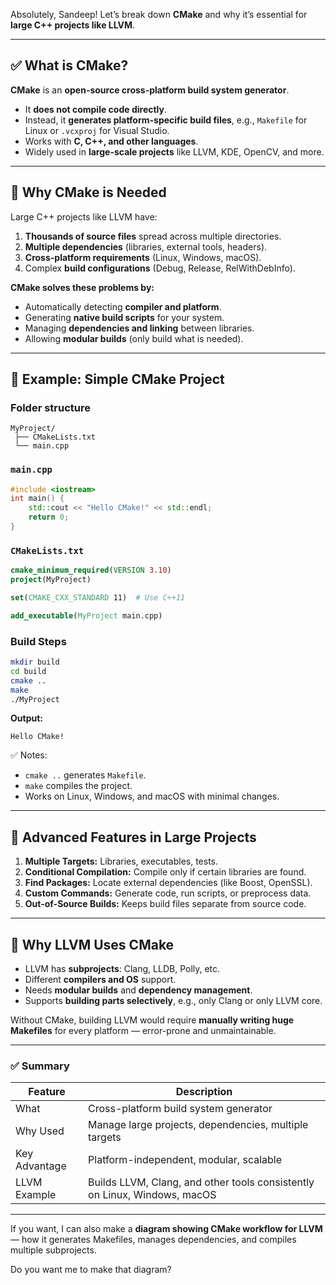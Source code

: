 Absolutely, Sandeep! Let’s break down **CMake** and why it’s essential for **large C++ projects like LLVM**.

---

## ✅ What is CMake?

**CMake** is an **open-source cross-platform build system generator**.

* It **does not compile code directly**.
* Instead, it **generates platform-specific build files**, e.g., `Makefile` for Linux or `.vcxproj` for Visual Studio.
* Works with **C, C++, and other languages**.
* Widely used in **large-scale projects** like LLVM, KDE, OpenCV, and more.

---

## 🔹 Why CMake is Needed

Large C++ projects like LLVM have:

1. **Thousands of source files** spread across multiple directories.
2. **Multiple dependencies** (libraries, external tools, headers).
3. **Cross-platform requirements** (Linux, Windows, macOS).
4. Complex **build configurations** (Debug, Release, RelWithDebInfo).

**CMake solves these problems by:**

* Automatically detecting **compiler and platform**.
* Generating **native build scripts** for your system.
* Managing **dependencies and linking** between libraries.
* Allowing **modular builds** (only build what is needed).

---

## 🔹 Example: Simple CMake Project

### Folder structure

```
MyProject/
 ├── CMakeLists.txt
 └── main.cpp
```

### `main.cpp`

```cpp
#include <iostream>
int main() {
    std::cout << "Hello CMake!" << std::endl;
    return 0;
}
```

### `CMakeLists.txt`

```cmake
cmake_minimum_required(VERSION 3.10)
project(MyProject)

set(CMAKE_CXX_STANDARD 11)  # Use C++11

add_executable(MyProject main.cpp)
```

### Build Steps

```bash
mkdir build
cd build
cmake ..
make
./MyProject
```

**Output:**

```
Hello CMake!
```

✅ Notes:

* `cmake ..` generates `Makefile`.
* `make` compiles the project.
* Works on Linux, Windows, and macOS with minimal changes.

---

## 🔹 Advanced Features in Large Projects

1. **Multiple Targets:** Libraries, executables, tests.
2. **Conditional Compilation:** Compile only if certain libraries are found.
3. **Find Packages:** Locate external dependencies (like Boost, OpenSSL).
4. **Custom Commands:** Generate code, run scripts, or preprocess data.
5. **Out-of-Source Builds:** Keeps build files separate from source code.

---

## 🔹 Why LLVM Uses CMake

* LLVM has **subprojects**: Clang, LLDB, Polly, etc.
* Different **compilers and OS** support.
* Needs **modular builds** and **dependency management**.
* Supports **building parts selectively**, e.g., only Clang or only LLVM core.

Without CMake, building LLVM would require **manually writing huge Makefiles** for every platform — error-prone and unmaintainable.

---

### ✅ Summary

| Feature       | Description                                                               |
| ------------- | ------------------------------------------------------------------------- |
| What          | Cross-platform build system generator                                     |
| Why Used      | Manage large projects, dependencies, multiple targets                     |
| Key Advantage | Platform-independent, modular, scalable                                   |
| LLVM Example  | Builds LLVM, Clang, and other tools consistently on Linux, Windows, macOS |

---

If you want, I can also make a **diagram showing CMake workflow for LLVM** — how it generates Makefiles, manages dependencies, and compiles multiple subprojects.

Do you want me to make that diagram?
